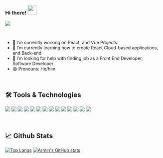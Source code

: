 ### Hi there! <img src="https://raw.githubusercontent.com/MartinHeinz/MartinHeinz/master/wave.gif" width="30px"> 
![](https://visitor-badge.laobi.icu/badge?page_id=armin20.armin20)


<br/>


<!--

**armin20/armin20** is a ✨ _special_ ✨ repository because its `README.md` (this file) appears on your GitHub profile.
Here are some ideas to get you started:
- 👯 I’m looking to collaborate on ...
- 💬 Ask me about technologie
- 📫 How to reach me: 
[![Github](https://img.shields.io/badge/GitHub-000000?style=for-the-badge&logo=GitHub&logoColor=white "Github")](https://github.com/armin20)

-->
- 🔭 I’m currently working on React, and Vue Projects.
- 🌱 I’m currently learning how to create React Cloud-based applications, and Back-end
- 🤔 I’m looking for help with finding job as a Front End Developer, Software Developer
- 😄 Pronouns: He/him


<br/>

🛠️ Tools & Technologies
---
![](https://img.shields.io/badge/Code-React-informational?style=flat&logo=React&logoColor=white&color=blue)
![](https://img.shields.io/badge/Code-Vue.js-informational?style=flat&logo=Vue.js&logoColor=white&color=2bbc8a)
![](https://img.shields.io/badge/Code-JavaScript-informational?style=flat&logo=JavaScript&logoColor=white&color=yellow)
![](https://img.shields.io/badge/Code-Angular-informational?style=flat&logo=Angular&logoColor=white&color=red)
![](https://img.shields.io/badge/Code-Node.js-informational?style=flat&logo=Node.js&logoColor=white&color=2bbc8a)
![](https://img.shields.io/badge/Tools-PostgreSql-informational?style=flat&logo=PostgreSql&logoColor=white&color=blue)
![](https://img.shields.io/badge/Tools-MongoDB-informational?style=flat&logo=MongoDB&logoColor=white&color=2bbc8a)
![](https://img.shields.io/badge/Code-C-informational?style=flat&logo=C&logoColor=white&color=2bbc8a)
![](https://img.shields.io/badge/Code-C++-informational?style=flat&logo=Cplusplus&logoColor=white&color=2bbc8a)
![](https://img.shields.io/badge/VersionControl-Git-informational?style=flat&logo=Git&logoColor=white&color=2bbc8a)
![](https://img.shields.io/badge/Code-HTML5-informational?style=flat&logo=HTML5&logoColor=white&color=red)
![](https://img.shields.io/badge/Code-CSS3-informational?style=flat&logo=CSS3&logoColor=white&color=blue)
![](https://img.shields.io/badge/Code-jQuery-informational?style=flat&logo=jQuery&logoColor=white&color=lightblue)
![](https://img.shields.io/badge/PackageManager-NPM-informational?style=flat&logo=NPM&logoColor=white&color=red)


<br/>

📈 Github Stats
---
[![Top Langs](https://github-readme-stats.vercel.app/api/top-langs/?username=armin20&theme=dark)](https://github.com/anuraghazra/github-readme-stats)
[![Armin's GitHub stats](https://github-readme-stats.vercel.app/api?username=armin20&theme=highcontrast)](https://github.com/anuraghazra/github-readme-stats)
